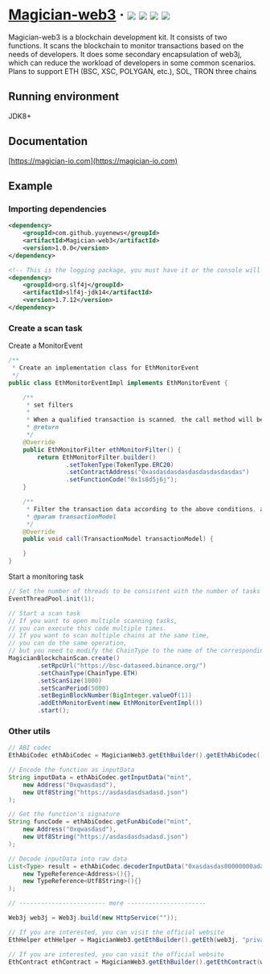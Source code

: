 <h1> 
    <a href="https://magician-io.com">Magician-web3</a> ·
    <img src="https://img.shields.io/badge/licenes-MIT-brightgreen.svg"/>
    <img src="https://img.shields.io/badge/jdk-11+-brightgreen.svg"/>
    <img src="https://img.shields.io/badge/maven-3.5.4+-brightgreen.svg"/>
    <img src="https://img.shields.io/badge/release-master-brightgreen.svg"/>
</h1>

Magician-web3 is a blockchain development kit. 
It consists of two functions. It scans the blockchain to monitor transactions based on the needs of developers. 
It does some secondary encapsulation of web3j, which can reduce the workload of developers in some common scenarios. 
Plans to support ETH (BSC, XSC, POLYGAN, etc.), SOL, TRON three chains

## Running environment

JDK8+

## Documentation

[https://magician-io.com](https://magician-io.com)

## Example

### Importing dependencies
```xml
<dependency>
    <groupId>com.github.yuyenews</groupId>
    <artifactId>Magician-web3</artifactId>
    <version>1.0.0</version>
</dependency>

<!-- This is the logging package, you must have it or the console will not see anything, any logging package that can bridge with slf4j is supported -->
<dependency>
    <groupId>org.slf4j</groupId>
    <artifactId>slf4j-jdk14</artifactId>
    <version>1.7.12</version>
</dependency>
```

### Create a scan task

Create a MonitorEvent

```java
/**
 * Create an implementation class for EthMonitorEvent
 */
public class EthMonitorEventImpl implements EthMonitorEvent {

    /**
     * set filters
     *
     * When a qualified transaction is scanned, the call method will be triggered
     * @return
     */
    @Override
    public EthMonitorFilter ethMonitorFilter() {
        return EthMonitorFilter.builder()
                .setTokenType(TokenType.ERC20)
                .setContractAddress("0xasdasdasdasdasdasdasdasdas")
                .setFunctionCode("0x1s8d5j6j");
    }

    /**
     * Filter the transaction data according to the above conditions, and execute the monitoring event
     * @param transactionModel
     */
    @Override
    public void call(TransactionModel transactionModel) {

    }
}
```

Start a monitoring task

```java
// Set the number of threads to be consistent with the number of tasks
EventThreadPool.init(1);

// Start a scan task
// If you want to open multiple scanning tasks, 
// you can execute this code multiple times. 
// If you want to scan multiple chains at the same time, 
// you can do the same operation, 
// but you need to modify the ChainType to the name of the corresponding chain
MagicianBlockchainScan.create()
        .setRpcUrl("https://bsc-dataseed.binance.org/")
        .setChainType(ChainType.ETH)
        .setScanSize(1000)
        .setScanPeriod(5000)
        .setBeginBlockNumber(BigInteger.valueOf(1))
        .addEthMonitorEvent(new EthMonitorEventImpl())
        .start();
```

### Other utils

```java
// ABI codec
EthAbiCodec ethAbiCodec = MagicianWeb3.getEthBuilder().getEthAbiCodec();

// Encode the function as inputData
String inputData = ethAbiCodec.getInputData("mint",
    new Address("0xqwasdasd"),
    new Utf8String("https://asdasdasdsadasd.json")
);

// Get the function's signature
String funcCode = ethAbiCodec.getFunAbiCode("mint",
    new Address("0xqwasdasd"),
    new Utf8String("https://asdasdasdsadasd.json")
);

// Decode inputData into raw data
List<Type> result = ethAbiCodec.decoderInputData("0xasdasdas00000000adasd",
    new TypeReference<Address>(){},
    new TypeReference<Utf8String>(){}
);

// ------------------------ more ----------------------

Web3j web3j = Web3j.build(new HttpService(""));

// If you are interested, you can visit the official website
EthHelper ethHelper = MagicianWeb3.getEthBuilder().getEth(web3j, "private key");

// If you are interested, you can visit the official website
EthContract ethContract = MagicianWeb3.getEthBuilder().getEthContract(web3j, "private key");
```